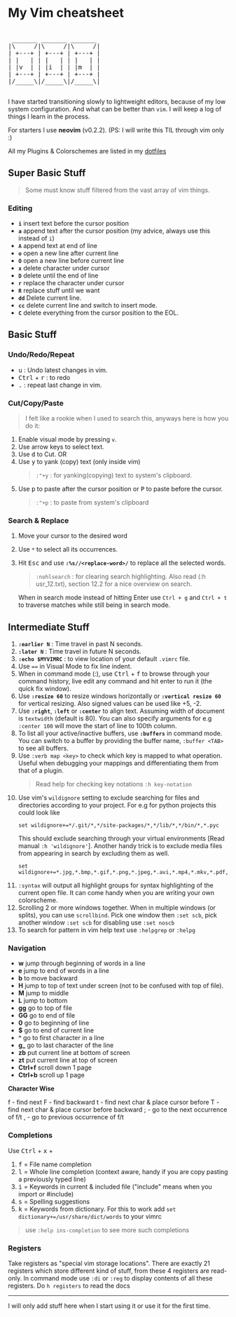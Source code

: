 # My Vim cheatsheet
<!-- 14 June, 2020 -->

<pre>                         
 _______ _______ _______ 
|\     /|\     /|\     /|
| +---+ | +---+ | +---+ |
| |   | | |   | | |   | |
| |v  | | |i  | | |m  | |
| +---+ | +---+ | +---+ |
|/_____\|/_____\|/_____\|
                         
</pre>

I have started transitioning slowly to lightweight editors, because of my low system configuration.
And what can be better than `vim`. I will keep a log of things I learn in the process.

For starters I use **neovim** (v0.2.2).
(PS: I will write this TIL through vim only :)

All my Plugins & Colorschemes are listed in my [dotfiles](https://github.com/Bhupesh-V/.Varshney#initvim-or-vimrc)

## Super Basic Stuff

> Some must know stuff filtered from the vast array of vim things.

### Editing

- **`i`** insert text before the cursor position
- **`a`** append text after the cursor position (my advice, always use this instead of `i`)
- **`A`** append text at end of line
- **`o`** open a new line after current line
- **`O`** open a new line before current line
- **`x`** delete character under cursor
- **`D`** delete until the end of line
- **`r`** replace the character under cursor
- **`R`** replace stuff until we want
- **`dd`** Delete current line.
- **`cc`** delete current line and switch to insert mode.
- **`C`** delete everything from the cursor position to the EOL.

## Basic Stuff

### Undo/Redo/Repeat

- <kbd>u</kbd> : Undo latest changes in vim.
- <kbd>Ctrl</kbd> + <kbd>r</kbd> : to redo
- <kbd>.</kbd> : repeat last change in vim.

### Cut/Copy/Paste

> I felt like a rookie when I used to search this, anyways here is how you do it:

1. Enable visual mode by pressing `v`.
2. Use arrow keys to select text.
3. Use <kbd>d</kbd> to Cut. OR
4. Use <kbd>y</kbd> to yank (copy) text (only inside vim)
   > `:"+y` : for yanking(copying) text to system's clipboard.
5. Use <kbd>p</kbd> to paste after the cursor position or <kbd>P</kbd> to paste before the cursor.
   > `:"+p` : to paste from system's clipboard 
   
### Search & Replace

1. Move your cursor to the desired word
2. Use `*` to select all its occurrences. 
3. Hit <kbd>Esc</kbd> and use **`:%s//<replace-word>/`** to replace all the selected words.
   > `:nohlsearch` : for clearing search highlighting.
   Also read (:h usr_12.txt), section 12.2 for a nice overview on search.

   When in search mode instead of hitting Enter use `Ctrl + g` and `Ctrl + t` to traverse matches while still being in search mode.

## Intermediate Stuff

1. **`:earlier N`** : Time travel in past N seconds.
2. **`:later N`** : Time travel in future N seconds.
3. **`:echo $MYVIMRC`** : to view location of your default `.vimrc` file.
4. Use `==` in Visual Mode to fix line indent.
5. When in command mode (:), use <kbd>Ctrl</kbd> + <kbd>f</kbd> to browse through your command history, live edit any command and hit enter to run it (the quick fix window).
6. Use **`:resize 60`** to resize windows horizontally or **`:vertical resize 60`** for vertical resizing. Also signed values can be used like +5, -2.
7. Use **`:right`**, **`:left`** or **`:center`** to align text. Assuming width of document is `textwidth` (default is 80). You can also specify arguments for e.g `:center 100` will move the start of line to 100th column.
8. To list all your active/inactive buffers, use **`:buffers`** in command mode. You can switch to a buffer by providing the buffer name, `:buffer <TAB>` to see all buffers.
9. Use `:verb map <key>` to check which key is mapped to what operation. Useful when debugging your mappings and differentiating them from that of a plugin.
   > Read help for checking key notations `:h key-notation`
10. Use vim's `wildignore` setting to exclude searching for files and directories according to your project. For e.g for python projects this could look like
    ```vim
    set wildignore+=*/.git/*,*/site-packages/*,*/lib/*,*/bin/*,*.pyc
    ```
    This should exclude searching through your virtual environments [Read manual `:h 'wildignore'`].
    Another handy trick is to exclude media files from appearing in search by excluding them as well.
    ```vim
    set wildignore+=*.jpg,*.bmp,*.gif,*.png,*.jpeg,*.avi,*.mp4,*.mkv,*.pdf,*.odt
    ```
11. `:syntax` will output all highlight groups for syntax highlighting of the current open file. It can come handy when you are writing your own colorscheme.
12. Scrolling 2 or more windows together. When in multiple windows (or splits), you can use `scrollbind`.
    Pick one window then `:set scb`, pick another window `:set scb` for disabling use `:set noscb`
13. To search for pattern in vim help text use `:helpgrep` or `:helpg`


### Navigation

- **w** jump through beginning of words in a line
- **e** jump to end of words in a line
- **b** to move backward
- **H** jump to top of text under screen (not to be confused with top of file).
- **M** jump to middle
- **L** jump to bottom
- **gg** go to top of file
- **GG** go to end of file
- **0** go to beginning of line
- **$** go to end of current line
- **^** go to first character in a line
- **g_** go to last character of the line
- **zb** put current line at bottom of screen
- **zt** put current line at top of screen
- **Ctrl+f** scroll down 1 page
- **Ctrl+b** scroll up 1 page

**Character Wise**

f - find next
F - find backward
t - find next char & place cursor before
T - find next char & place cursor before backward
; - go to the next occurrence of f/t
, - go to previous occurrence of f/t


### Completions

Use <kbd>Ctrl</kbd> + <kbd>x</kbd> +

1. <kbd>f</kbd>	= File name completion
2. <kbd>l</kbd>	= Whole line completion (context aware, handy if you are copy pasting a previously typed line)
3. <kbd>i</kbd>	= Keywords in current & included file ("include" means when you import or #include)
4. <kbd>s</kbd>	= Spelling suggestions
5. <kbd>k</kbd>	= Keywords from dictionary. For this to work add `set dictionary+=/usr/share/dict/words` to your vimrc

> use `:help ins-completion` to see more such completions


### Registers

Take registers as "special vim storage locations". There are exactly 21 registers which store different kind of stuff, from these 4 registers are read-only.
In command mode use `:di` or `:reg` to display contents of all these registers. Do `h registers` to read the docs

---
I will only add stuff here when I start using it or use it for the first time.


